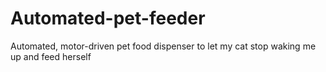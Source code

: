 # Automated-pet-feeder
Automated, motor-driven pet food dispenser to let my cat stop waking me up and feed herself
